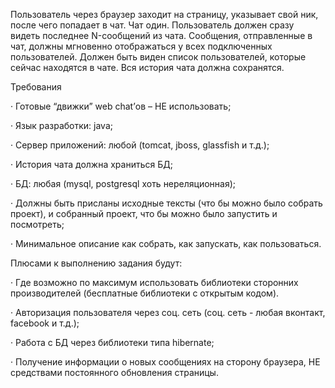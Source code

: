 Пользователь через браузер заходит на страницу, указывает свой ник, после чего попадает в чат. Чат один.
Пользователь должен сразу видеть последнее N-сообщений из чата. Сообщения, отправленные в чат, 
должны мгновенно отображаться у всех подключенных пользователей. 
Должен быть виден список пользователей, которые сейчас находятся в чате. Вся история чата должна сохранятся.



Требования

·       Готовые “движки” web chat’ов – НЕ использовать;

·       Язык разработки: java;

·       Сервер приложений: любой (tomcat, jboss, glassfish и т.д.);

·       История чата должна храниться БД;

·       БД: любая (mysql, postgresql  хоть нереляционная);

·       Должны быть присланы исходные тексты (что бы можно было собрать проект), и собранный проект, что бы можно было запустить и посмотреть;

·       Минимальное описание как собрать, как запускать, как пользоваться.



Плюсами к выполнению задания будут:

·       Где возможно по максимум использовать библиотеки сторонних производителей (бесплатные библиотеки с открытым кодом).

·       Авторизация пользователя через соц. сеть (соц. сеть - любая вконтакт, facebook и т.д.);

·       Работа с БД через библиотеки типа hibernate;

·       Получение информации о новых сообщениях на сторону браузера, НЕ средствами постоянного обновления страницы.